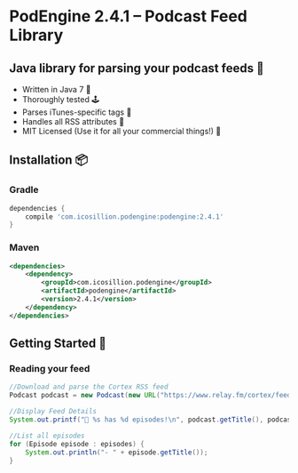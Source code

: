 # PodEngine 2.4.1 – Podcast Feed Library

## Java library for parsing your podcast feeds 🚀
* Written in Java 7 🤖
* Thoroughly tested 🕹️
* Parses iTunes-specific tags 🎵
* Handles all RSS attributes 💪
* MIT Licensed (Use it for all your commercial things!) 🤑

## Installation 📦
### Gradle
```groovy
dependencies {
    compile 'com.icosillion.podengine:podengine:2.4.1'
}
```

### Maven
```xml
<dependencies>
    <dependency>
        <groupId>com.icosillion.podengine</groupId>
        <artifactId>podengine</artifactId>
        <version>2.4.1</version>
    </dependency>
</dependencies>
```

## Getting Started 🌱
### Reading your feed
```java
//Download and parse the Cortex RSS feed
Podcast podcast = new Podcast(new URL("https://www.relay.fm/cortex/feed"));

//Display Feed Details
System.out.printf("💼 %s has %d episodes!\n", podcast.getTitle(), podcast.getEpisodes().size());

//List all episodes
for (Episode episode : episodes) {
	System.out.println("- " + episode.getTitle());
}
```

